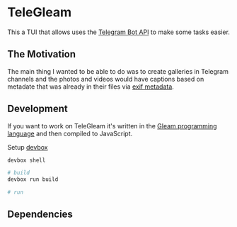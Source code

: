 # TeleGleam

This a TUI that allows uses the [Telegram Bot API](https://core.telegram.org/bots/api) to make some tasks easier.

## The Motivation

The main thing I wanted to be able to do was to create galleries in Telegram channels and the photos and videos would have captions based on metadate that was already in their files via [exif metadata](https://en.wikipedia.org/wiki/Exif).

## Development

If you want to work on TeleGleam it's written in the [Gleam programming language](https://gleam-lang.org/) and then compiled to JavaScript.

Setup [devbox](https://www.jetify.com/devbox)

```sh
devbox shell

# build
devbox run build

# run

```
## Dependencies
